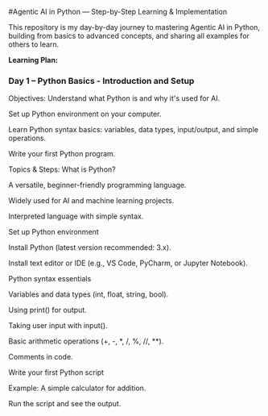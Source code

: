 #Agentic AI in Python — Step-by-Step Learning & Implementation

This repository is my day-by-day journey to mastering Agentic AI in Python, 
building from basics to advanced concepts, and sharing all examples for others to learn.

**Learning Plan:**

### Day 1 – Python Basics - Introduction and Setup
Objectives:
Understand what Python is and why it's used for AI.

Set up Python environment on your computer.

Learn Python syntax basics: variables, data types, input/output, and simple operations.

Write your first Python program.

Topics & Steps:
What is Python?

A versatile, beginner-friendly programming language.

Widely used for AI and machine learning projects.

Interpreted language with simple syntax.

Set up Python environment

Install Python (latest version recommended: 3.x).

Install text editor or IDE (e.g., VS Code, PyCharm, or Jupyter Notebook).

Python syntax essentials

Variables and data types (int, float, string, bool).

Using print() for output.

Taking user input with input().

Basic arithmetic operations (+, -, *, /, %, //, **).

Comments in code.

Write your first Python script

Example: A simple calculator for addition.

Run the script and see the output.
